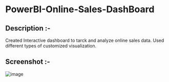 # PowerBI-Online-Sales-DashBoard

## Description :-

Created Interactive dashboard to tarck and analyze online sales data. Used different types of customized visualization.

## Screenshot :-

![image](https://user-images.githubusercontent.com/96716586/233833459-ac7cbad8-8b3a-4eb5-8a2a-0e9c6ba79a3f.png)

